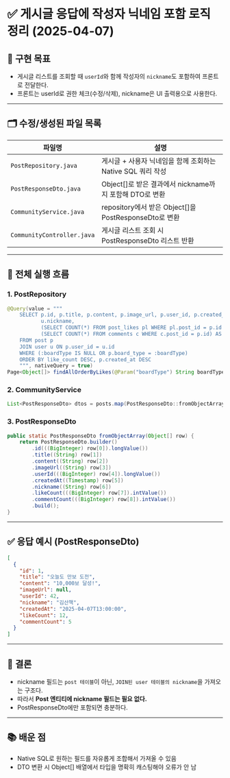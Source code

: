# ✅ 게시글 응답에 작성자 닉네임 포함 로직 정리 (2025-04-07)

## 🔸 구현 목표
- 게시글 리스트를 조회할 때 `userId`와 함께 작성자의 `nickname`도 포함하여 프론트로 전달한다.
- 프론트는 userId로 권한 체크(수정/삭제), nickname은 UI 출력용으로 사용한다.

---

## 🗂 수정/생성된 파일 목록

| 파일명 | 설명 |
|--------|------|
| `PostRepository.java` | 게시글 + 사용자 닉네임을 함께 조회하는 Native SQL 쿼리 작성 |
| `PostResponseDto.java` | Object[]로 받은 결과에서 nickname까지 포함해 DTO로 변환 |
| `CommunityService.java` | repository에서 받은 Object[]을 PostResponseDto로 변환 |
| `CommunityController.java` | 게시글 리스트 조회 시 PostResponseDto 리스트 반환 |

---

## 🧠 전체 실행 흐름

### 1. PostRepository
```java
@Query(value = """
    SELECT p.id, p.title, p.content, p.image_url, p.user_id, p.created_at,
           u.nickname,
           (SELECT COUNT(*) FROM post_likes pl WHERE pl.post_id = p.id AND pl.status = 'LIKE') AS like_count,
           (SELECT COUNT(*) FROM comments c WHERE c.post_id = p.id) AS comment_count
    FROM post p
    JOIN user u ON p.user_id = u.id
    WHERE (:boardType IS NULL OR p.board_type = :boardType)
    ORDER BY like_count DESC, p.created_at DESC
    """, nativeQuery = true)
Page<Object[]> findAllOrderByLikes(@Param("boardType") String boardType, Pageable pageable);
```

### 2. CommunityService
```java
List<PostResponseDto> dtos = posts.map(PostResponseDto::fromObjectArray).getContent();
```

### 3. PostResponseDto
```java
public static PostResponseDto fromObjectArray(Object[] row) {
    return PostResponseDto.builder()
        .id(((BigInteger) row[0]).longValue())
        .title((String) row[1])
        .content((String) row[2])
        .imageUrl((String) row[3])
        .userId(((BigInteger) row[4]).longValue())
        .createdAt((Timestamp) row[5])
        .nickname((String) row[6])
        .likeCount(((BigInteger) row[7]).intValue())
        .commentCount(((BigInteger) row[8]).intValue())
        .build();
}
```

---

## ✅ 응답 예시 (PostResponseDto)

```json
[
  {
    "id": 1,
    "title": "오늘도 만보 도전",
    "content": "10,000보 달성!",
    "imageUrl": null,
    "userId": 42,
    "nickname": "김산책",
    "createdAt": "2025-04-07T13:00:00",
    "likeCount": 12,
    "commentCount": 5
  }
]
```

---

## 📌 결론

- nickname 필드는 `post 테이블`이 아닌, `JOIN된 user 테이블의 nickname`을 가져오는 구조다.
- 따라서 **Post 엔티티에 nickname 필드는 필요 없다.**
- PostResponseDto에만 포함되면 충분하다.

---

## 📚 배운 점

- Native SQL로 원하는 필드를 자유롭게 조합해서 가져올 수 있음
- DTO 변환 시 Object[] 배열에서 타입을 명확히 캐스팅해야 오류가 안 남